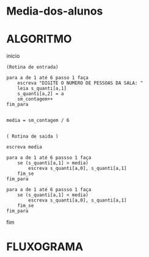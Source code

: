 # Media-dos-alunos

# ALGORITMO

inicio 

	(Rotina de entrada)

	para a de 1 até 6 passo 1 faça
		escreva "DIGITE O NUMERO DE PESSOAS DA SALA: " 
		leia s_quanti[a,1]
		s_quanti[a,2] = a
		sm_contagem++
	fim_para


	media = sm_contagem / 6


	( Rotina de saida )

	escreva media

	para a de 1 até 6 passso 1 faça
		se (s_quanti[a,1] > media)
			escreva s_quanti[a,0], s_quanti[a,1]
		fim_se
	fim_para

	para a de 1 até 6 passso 1 faça
		se (s_quanti[a,1] < media)
			escreva s_quanti[a,0], s_quanti[a,1]
		fim_se
	fim_para
fim

# FLUXOGRAMA

